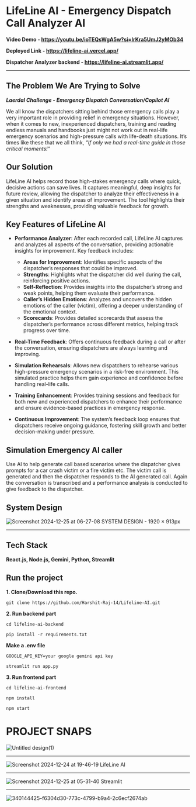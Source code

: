 # LifeLine AI - Emergency Dispatch Call Analyzer AI

**Video Demo  - https://youtu.be/ioTEQsWgA5w?si=IrKra5UmJ2yMOb34**

**Deployed Link - https://lifeline-ai.vercel.app/**

**Dispatcher Analyzer backend - https://lifeline-ai.streamlit.app/**

<hr>

## The Problem We Are Trying to Solve
**_Laerdal Challenge - Emergency Dispatch Conversation/Copilot Al_**

We all know the dispatchers sitting behind those emergency calls play a very important role in providing relief in emergency situations. However, when it comes to new, inexperienced dispatchers, training and reading endless manuals and handbooks just might not work out in real-life emergency scenarios and high-pressure calls with life-death situations. It’s times like these that we all think, *“If only we had a real-time guide in those critical moments!”*

## Our Solution

LifeLine AI helps record those high-stakes emergency calls where quick, decisive actions can save lives. It captures meaningful, deep insights for future review, allowing the dispatcher to analyze their effectiveness in a given situation and identify areas of improvement. The tool highlights their strengths and weaknesses, providing valuable feedback for growth.


## Key Features of LifeLine AI

- **Performance Analyzer**: After each recorded call, LifeLine AI captures and analyzes all aspects of the conversation, providing actionable insights for improvement. Key feedback includes:
  - **Areas for Improvement**: Identifies specific aspects of the dispatcher’s responses that could be improved.
  - **Strengths**: Highlights what the dispatcher did well during the call, reinforcing positive actions.
  - **Self-Reflection**: Provides insights into the dispatcher’s strong and weak points, helping them evaluate their performance.
  - **Caller’s Hidden Emotions**: Analyzes and uncovers the hidden emotions of the caller (victim), offering a deeper understanding of the emotional context.
  - **Scorecards**: Provides detailed scorecards that assess the dispatcher’s performance across different metrics, helping track progress over time.

- **Real-Time Feedback**: Offers continuous feedback during a call or after the conversation, ensuring dispatchers are always learning and improving.

- **Simulation Rehearsals**: Allows new dispatchers to rehearse various high-pressure emergency scenarios in a risk-free environment. This simulated practice helps them gain experience and confidence before handling real-life calls.

- **Training Enhancement**: Provides training sessions and feedback for both new and experienced dispatchers to enhance their performance and ensure evidence-based practices in emergency response.

- **Continuous Improvement**: The system’s feedback loop ensures that dispatchers receive ongoing guidance, fostering skill growth and better decision-making under pressure.

## Simulation Emergency AI caller
Use AI to help generate call based scenarios where the dispatcher gives prompts for a car crash victim or a fire victim etc. The victim call is generated and then the dispatcher responds to the AI generated call. Again the conversation is transcribed and a performance analysis is conducted to give feedback to the dispatcher.

## System Design
![Screenshot 2024-12-25 at 06-27-08 SYSTEM DESIGN - 1920 × 913px](https://github.com/user-attachments/assets/9bc3018a-e864-4f23-8aba-05990bdaab06)

<hr>

## Tech Stack
**React.js, Node.js, Gemini, Python, Streamlit**

## Run the project
**1. Clone/Download this repo.**
```
git clone https://github.com/Harshit-Raj-14/Lifeline-AI.git
```

**2. Run backend part**
```
cd lifeline-ai-backend
```

```
pip install -r requirements.txt
```

**Make a .env file**
```
GOOGLE_API_KEY=your google gemini api key
```

```
streamlit run app.py
```

**3. Run frontend part**
```
cd lifeline-ai-frontend
```
```
npm install
```
```
npm start
```

# PROJECT SNAPS
![Untitled design(1)](https://github.com/user-attachments/assets/ed2be2f7-93cd-425d-b76e-a4685ff1ed3d)

<hr>

![Screenshot 2024-12-24 at 19-46-19 LifeLine AI](https://github.com/user-attachments/assets/139aab53-4894-4f1b-8867-88500553d965)

<hr>

![Screenshot 2024-12-25 at 05-31-40 Streamlit](https://github.com/user-attachments/assets/c8e66063-9759-4e15-b34b-3ee39ce089a2)

<hr>

![340144425-f6304d30-773c-4799-b9a4-2c6ecf2674ab](https://github.com/user-attachments/assets/edee4e65-e670-463f-91f7-669917a25985)

